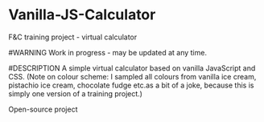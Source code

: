 # Vanilla-JS-Calculator
F&amp;C training project - virtual calculator

#WARNING Work in progress - may be updated at any time.

#DESCRIPTION 
A simple virtual calculator based on vanilla JavaScript and CSS. (Note on colour scheme: I sampled all colours from vanilla ice cream, pistachio ice cream, chocolate fudge etc.as a bit of a joke, because this is simply one version of a training project.)

Open-source project
